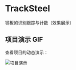 # TrackSteel
钢板的识别跟踪与计数（效果展示）

## 项目演示 GIF

查看项目的动态演示：

![项目演示](https://github.com/JerkyT/TrackSteel/blob/main/gif/output.gif)

